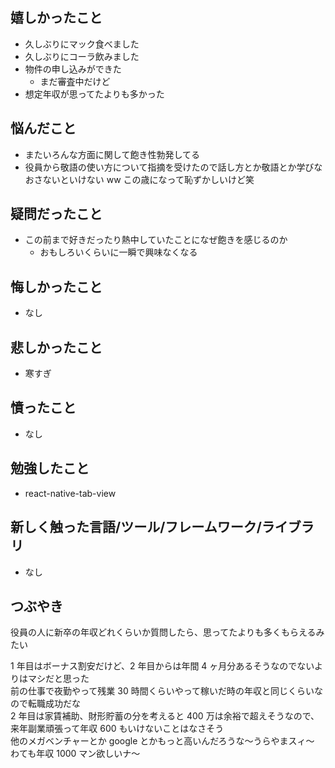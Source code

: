 ## 嬉しかったこと

- 久しぶりにマック食べました
- 久しぶりにコーラ飲みました
- 物件の申し込みができた
  - まだ審査中だけど
- 想定年収が思ってたよりも多かった

## 悩んだこと

- またいろんな方面に関して飽き性勃発してる
- 役員から敬語の使い方について指摘を受けたので話し方とか敬語とか学びなおさないといけない ww この歳になって恥ずかしいけど笑

## 疑問だったこと

- この前まで好きだったり熱中していたことになぜ飽きを感じるのか
  - おもしろいくらいに一瞬で興味なくなる

## 悔しかったこと

- なし

## 悲しかったこと

- 寒すぎ

## 憤ったこと

- なし

## 勉強したこと

- react-native-tab-view

## 新しく触った言語/ツール/フレームワーク/ライブラリ

- なし

## つぶやき

役員の人に新卒の年収どれくらいか質問したら、思ってたよりも多くもらえるみたい

1 年目はボーナス割安だけど、2 年目からは年間 4 ヶ月分あるそうなのでないよりはマシだと思った  
前の仕事で夜勤やって残業 30 時間くらいやって稼いだ時の年収と同じくらいなので転職成功だな  
2 年目は家賃補助、財形貯蓄の分を考えると 400 万は余裕で超えそうなので、来年副業頑張って年収 600 もいけないことはなさそう  
他のメガベンチャーとか google とかもっと高いんだろうな〜うらやまスィ〜  
わても年収 1000 マン欲しいナ〜
